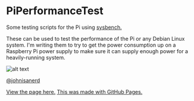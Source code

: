 # PiPerformanceTest

Some testing scripts for the Pi using [sysbench.](https://github.com/akopytov/sysbench)

These can be used to test the performance of the Pi or any Debian Linux system.  I'm writing them to try to get the power consumption up on a Raspberry Pi power supply to make sure it can supply enough power for a heavily-running system.

![alt text](https://i.imgur.com/095yz0p.jpg "The Raspberry Pi")


[@johnisanerd](https://github.com/johnisanerd/)

[View the page here.](https://johnisanerd.github.io/PiPerformanceTest/)
[This was made with GitHub Pages.](https://pages.github.com/)
